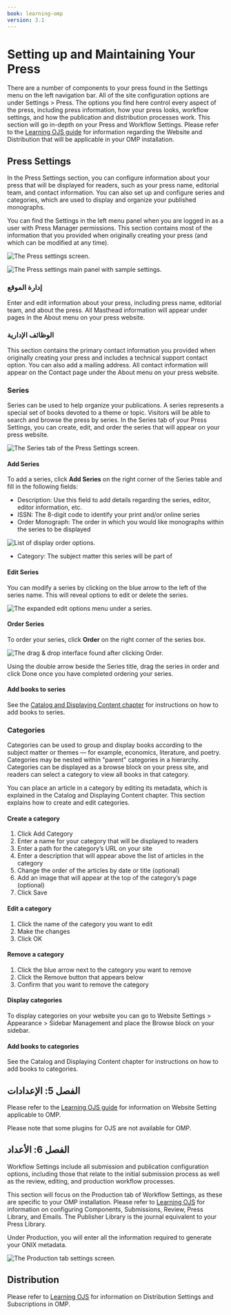 ```yaml
---
book: learning-omp
version: 3.1
---
```


# Setting up and Maintaining Your Press

There are a number of components to your press found in the Settings menu on the left navigation bar. All of the site configuration options are under Settings > Press. The options you find here control every aspect of the press, including press information, how your press looks, workflow settings, and how the publication and distribution processes work. This section will go in-depth on your Press and Workflow Settings. Please refer to the [Learning OJS guide](https://docs.pkp.sfu.ca/learning-ojs/en/) for information regarding the Website and Distribution that will be applicable in your OMP installation.

## Press Settings

In the Press Settings section, you can configure information about your press that will be displayed for readers, such as your press name, editorial team, and contact information. You can also set up and configure series and categories, which are used to display and organize your published monographs.

You can find the Settings in the left menu panel when you are logged in as a user with Press Manager permissions. This section contains most of the information that you provided when originally creating your press (and which can be modified at any time).

![The Press settings screen.](./assets/learning_omp-press_setup.png)

![The Press settings main panel with sample settings.](./assets/learning_omp-press_setup_2.png)

### إدارة الموقع

Enter and edit information about your press, including press name, editorial team, and about the press. All Masthead information will appear under pages in the About menu on your press website.

### الوظائف الإدارية

This section contains the primary contact information you provided when originally creating your press and includes a technical support contact option. You can also add a mailing address. All contact information will appear on the Contact page under the About menu on your press website.

### Series

Series can be used to help organize your publications. A series represents a special set of books devoted to a theme or topic. Visitors will be able to search and browse the press by series. In the Series tab of your Press Settings, you can create, edit, and order the series that will appear on your press website.

![The Series tab of the Press Settings screen.](./assets/learning_omp-press_setup-series.png)

#### Add Series

To add a series, click **Add Series**  on the right corner of the Series table and fill in the following fields:

* Description: Use this field to add details regarding the series, editor, editor information, etc.
* ISSN: The 8-digit code to identify your print and/or online series
* Order Monograph: The order in which you would like monographs within the series to be displayed

![List of display order options.](./assets/learning_omp-press_setup-mono_order.png)

* Category: The subject matter this series will be part of

#### Edit Series

You can modify a series by clicking on the blue arrow to the left of the series name. This will reveal options to edit or delete the series.

![The expanded edit options menu under a series.](./assets/learning_omp-press_setup-series.png)

#### Order Series

To order your series, click **Order** on the right corner of the series box.

![The drag & drop interface found after clicking Order.](./assets/learning_omp-press_setup-order_series.png)

Using the double arrow beside the Series title, drag the series in order and click Done once you have completed ordering your series.

#### Add books to series

See the [Catalog and Displaying Content chapter](./catalog-management.md) for instructions on how to add books to series.

### Categories

Categories can be used to group and display books according to the subject matter or themes — for example, economics, literature, and poetry. Categories may be nested within "parent" categories in a hierarchy. Categories can be displayed as a browse block on your press site, and readers can select a category to view all books in that category.

You can place an article in a category by editing its metadata, which is explained in the Catalog and Displaying Content chapter. This section explains how to create and edit categories.

#### Create a category

1. Click Add Category
2. Enter a name for your category that will be displayed to readers
3. Enter a path for the category’s URL on your site
4. Enter a description that will appear above the list of articles in the category
5. Change the order of the articles by date or title (optional)
6. Add an image that will appear at the top of the category’s page (optional)
7. Click Save

#### Edit a category

1. Click the name of the category you want to edit
2. Make the changes
3. Click OK

#### Remove a category

1. Click the blue arrow next to the category you want to remove
2. Click the Remove button that appears below
3. Confirm that you want to remove the category

#### Display categories

To display categories on your website you can go to Website Settings > Appearance > Sidebar Management and place the Browse block on your sidebar.

#### Add books to categories

See the Catalog and Displaying Content chapter for instructions on how to add books to categories.

## الفصل 5: الإعدادات

Please refer to the [Learning OJS guide](https://docs.pkp.sfu.ca/learning-ojs/en/) for information on Website Setting applicable to OMP.

Please note that some plugins for OJS are not available for OMP.

## الفصل 6: الأعداد

Workflow Settings include all submission and publication configuration options, including those that relate to the initial submission process as well as the review, editing, and production workflow processes.


This section will focus on the Production tab of Workflow Settings, as these are specific to your OMP installation. Please refer to [Learning OJS](https://docs.pkp.sfu.ca/learning-ojs/en/) for information on configuring Components, Submissions, Review, Press Library, and Emails. The Publisher Library is the journal equivalent to your Press Library.

Under Production, you will enter all the information required to generate your ONIX metadata.

![The Production tab settings screen.](./assets/learning_omp-workflow_setting-ONIX.png)

## Distribution

Please refer to [Learning OJS](https://docs.pkp.sfu.ca/learning-ojs/en/) for information on Distribution Settings and Subscriptions in OMP.
